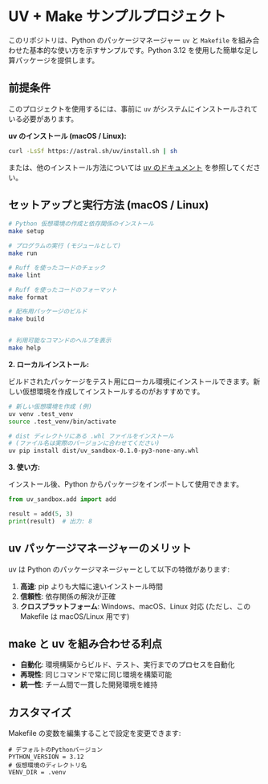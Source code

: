 # UV + Make サンプルプロジェクト

このリポジトリは、Python のパッケージマネージャー `uv` と `Makefile` を組み合わせた基本的な使い方を示すサンプルです。Python 3.12 を使用した簡単な足し算パッケージを提供します。

## 前提条件

このプロジェクトを使用するには、事前に `uv` がシステムにインストールされている必要があります。

**uv のインストール (macOS / Linux):**

```bash
curl -LsSf https://astral.sh/uv/install.sh | sh
```

または、他のインストール方法については [uv のドキュメント](https://github.com/astral-sh/uv#installation) を参照してください。

## セットアップと実行方法 (macOS / Linux)

```bash
# Python 仮想環境の作成と依存関係のインストール
make setup

# プログラムの実行 (モジュールとして)
make run

# Ruff を使ったコードのチェック
make lint

# Ruff を使ったコードのフォーマット
make format

# 配布用パッケージのビルド
make build


# 利用可能なコマンドのヘルプを表示
make help
```

**2. ローカルインストール:**

ビルドされたパッケージをテスト用にローカル環境にインストールできます。新しい仮想環境を作成してインストールするのがおすすめです。

```bash
# 新しい仮想環境を作成 (例)
uv venv .test_venv
source .test_venv/bin/activate

# dist ディレクトリにある .whl ファイルをインストール
# (ファイル名は実際のバージョンに合わせてください)
uv pip install dist/uv_sandbox-0.1.0-py3-none-any.whl
```

**3. 使い方:**

インストール後、Python からパッケージをインポートして使用できます。

```python
from uv_sandbox.add import add

result = add(5, 3)
print(result)  # 出力: 8
```

## uv パッケージマネージャーのメリット

uv は Python のパッケージマネージャーとして以下の特徴があります:

1. **高速**: pip よりも大幅に速いインストール時間
2. **信頼性**: 依存関係の解決が正確
3. **クロスプラットフォーム**: Windows、macOS、Linux 対応 (ただし、この Makefile は macOS/Linux 用です)

## make と uv を組み合わせる利点

- **自動化**: 環境構築からビルド、テスト、実行までのプロセスを自動化
- **再現性**: 同じコマンドで常に同じ環境を構築可能
- **統一性**: チーム間で一貫した開発環境を維持

## カスタマイズ

Makefile の変数を編集することで設定を変更できます:

```make
# デフォルトのPythonバージョン
PYTHON_VERSION = 3.12
# 仮想環境のディレクトリ名
VENV_DIR = .venv
```
